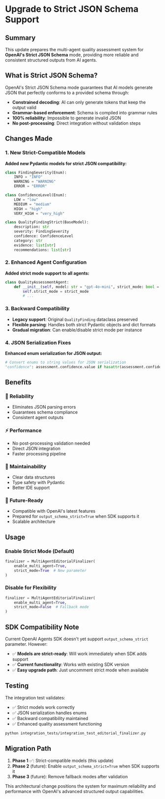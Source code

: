 # Upgrade to Strict JSON Schema Support

## Summary

This update prepares the multi-agent quality assessment system for **OpenAI's Strict JSON Schema** mode, providing more reliable and consistent structured outputs from AI agents.

## What is Strict JSON Schema?

OpenAI's Strict JSON Schema mode guarantees that AI models generate JSON that perfectly conforms to a provided schema through:

- **Constrained decoding**: AI can only generate tokens that keep the output valid
- **Grammar-based enforcement**: Schema is compiled into grammar rules
- **100% reliability**: Impossible to generate invalid JSON
- **No post-processing**: Direct integration without validation steps

## Changes Made

### 1. New Strict-Compatible Models

**Added new Pydantic models for strict JSON compatibility:**

```python
class FindingSeverity(Enum):
    INFO = "INFO"
    WARNING = "WARNING"
    ERROR = "ERROR"

class ConfidenceLevel(Enum):
    LOW = "low"
    MEDIUM = "medium"
    HIGH = "high"
    VERY_HIGH = "very_high"

class QualityFindingStrict(BaseModel):
    description: str
    severity: FindingSeverity
    confidence: ConfidenceLevel
    category: str
    evidence: list[str]
    recommendations: list[str]
```

### 2. Enhanced Agent Configuration

**Added strict mode support to all agents:**

```python
class QualityAssessmentAgent:
    def __init__(self, model: str = "gpt-4o-mini", strict_mode: bool = True):
        self.strict_mode = strict_mode
        # ...
```

### 3. Backward Compatibility

- **Legacy support**: Original `QualityFinding` dataclass preserved
- **Flexible parsing**: Handles both strict Pydantic objects and dict formats
- **Gradual migration**: Can enable/disable strict mode per instance

### 4. JSON Serialization Fixes

**Enhanced enum serialization for JSON output:**

```python
# Convert enums to string values for JSON serialization
"confidence": assessment.confidence.value if hasattr(assessment.confidence, 'value') else str(assessment.confidence)
```

## Benefits

### 🎯 **Reliability**

- Eliminates JSON parsing errors
- Guarantees schema compliance
- Consistent agent outputs

### ⚡ **Performance**

- No post-processing validation needed
- Direct JSON integration
- Faster processing pipeline

### 🔧 **Maintainability**

- Clear data structures
- Type safety with Pydantic
- Better IDE support

### 🚀 **Future-Ready**

- Compatible with OpenAI's latest features
- Prepared for `output_schema_strict=True` when SDK supports it
- Scalable architecture

## Usage

### Enable Strict Mode (Default)

```python
finalizer = MultiAgentEditorialFinalizer(
    enable_multi_agent=True,
    strict_mode=True  # New parameter
)
```

### Disable for Flexibility

```python
finalizer = MultiAgentEditorialFinalizer(
    enable_multi_agent=True,
    strict_mode=False  # Fallback mode
)
```

## SDK Compatibility Note

Current OpenAI Agents SDK doesn't yet support `output_schema_strict` parameter. However:

- ✅ **Models are strict-ready**: Will work immediately when SDK adds support
- ✅ **Current functionality**: Works with existing SDK version
- ✅ **Easy upgrade path**: Just uncomment strict mode when available

## Testing

The integration test validates:

- ✅ Strict models work correctly
- ✅ JSON serialization handles enums
- ✅ Backward compatibility maintained
- ✅ Enhanced quality assessment functioning

```bash
python integration_tests/integration_test_editorial_finalizer.py
```

## Migration Path

1. **Phase 1** ✅: Strict-compatible models (this update)
2. **Phase 2** (future): Enable `output_schema_strict=True` when SDK supports it
3. **Phase 3** (future): Remove fallback modes after validation

This architectural change positions the system for maximum reliability and performance with OpenAI's advanced structured output capabilities.
